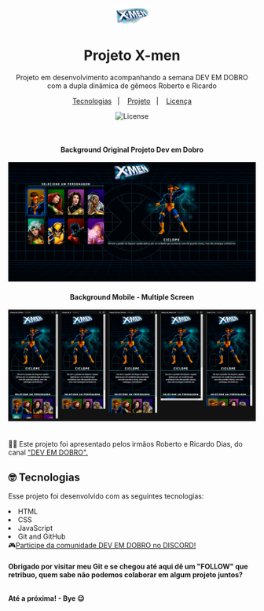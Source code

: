 # <div align="center"><a href="https://marianayaqi.github.io/projeto-mario/"><img width="70px" src="./imagens/logo.svg" alt="logo x-men"></a>
</div>


<h1 align="center"> Projeto X-men  </h1>

<p align="center">
Projeto em desenvolvimento acompanhando a semana DEV EM DOBRO com a dupla dinâmica de gêmeos Roberto e Ricardo <br>
</p>

<p align="center">
  <a href="#-tecnologias">Tecnologias</a>&nbsp;&nbsp;&nbsp;|&nbsp;&nbsp;&nbsp;
  <a href="#-projeto">Projeto</a>&nbsp;&nbsp;&nbsp;|&nbsp;&nbsp;&nbsp;
  <a href="#memo-licença">Licença</a>
</p>


<p align="center">
  <img alt="License" src="https://img.shields.io/static/v1?label=license&message=MIT&color=49AA26&labelColor=000000">
</p>

<br>

  <div align="center">
    <h4> Background Original Projeto Dev em Dobro
    <br>
    <br>
      <a target="_blank" href="https://marianayaqi.github.io/projeto-x-men/">
      <img src="./imagens/desktop.png" alt="Site X-men">
      </a>
    <br>
    <h4> Background Mobile - Multiple Screen
    <br>
    <br>
      <a target="_blank" href="https://marianayaqi.github.io/projeto-x-men/">
      <img src="./imagens/mobile.png" alt="Site X-men">
      </a>
  </div>

<br>
  🧑‍🚀 Este projeto foi apresentado pelos irmãos Roberto e Ricardo Dias, do canal <a target="_blank" href="https://www.youtube.com/@DevemDobro">"DEV EM DOBRO".
</a>

<br>

## 🤓 Tecnologias

Esse projeto foi desenvolvido com as seguintes tecnologias:

<li> HTML
<li> CSS
<li> JavaScript
<li> Git and GitHub
<br>
🎮<a target="_blank" href="https://discord.gg/73Fk62aM">Participe da comunidade DEV EM DOBRO no DISCORD!</a

<br>    
<h4> Obrigado por visitar meu Git e se chegou até aqui dê um "FOLLOW" que retribuo, quem sabe não podemos colaborar em algum projeto juntos?
  <br>
  <br>
<p> Até a próxima! - Bye 😉